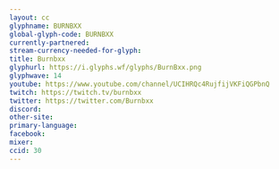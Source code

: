 ```yaml
---
layout: cc
glyphname: BURNBXX
global-glyph-code: BURNBXX
currently-partnered: 
stream-currency-needed-for-glyph: 
title: Burnbxx
glyphurl: https://i.glyphs.wf/glyphs/BurnBxx.png
glyphwave: 14
youtube: https://www.youtube.com/channel/UCIHRQc4RujfijVKFiQGPbnQ
twitch: https://twitch.tv/burnbxx
twitter: https://twitter.com/Burnbxx
discord: 
other-site: 
primary-language: 
facebook: 
mixer: 
ccid: 30
---
```


